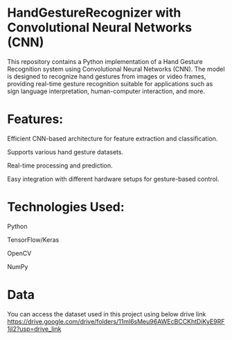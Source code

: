 # HandGestureRecognizer with Convolutional Neural Networks (CNN)
This repository contains a Python implementation of a Hand Gesture Recognition system using Convolutional Neural Networks (CNN). The model is designed to recognize hand gestures from images or video frames, providing real-time gesture recognition suitable for applications such as sign language interpretation, human-computer interaction, and more.


# Features:
Efficient CNN-based architecture for feature extraction and classification.

Supports various hand gesture datasets.

Real-time processing and prediction.

Easy integration with different hardware setups for gesture-based control.


# Technologies Used:
Python

TensorFlow/Keras

OpenCV

NumPy

# Data
You can access the dataset used in this project using below drive link
https://drive.google.com/drive/folders/11ml6sMeu96AWEcBCCKhtDiKyE9RF1jI2?usp=drive_link
